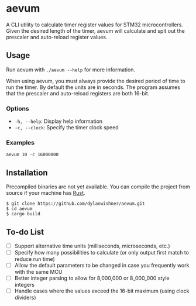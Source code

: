 # aevum
A CLI utility to calculate timer register values for STM32 microcontrollers. Given the desired length of the timer, aevum will calculate and spit out the prescaler and auto-reload register values.

## Usage
Run aevum with `./aevum --help` for more information.

When using aevum, you must always provide the desired period of time to run the timer. By default the units are in seconds. The program assumes that the prescaler and auto-reload registers are both 16-bit.

### Options
* `-h, --help`: Display help information
* `-c, --clock`: Specify the timer clock speed

### Examples
`aevum 10 -c 16000000`

## Installation
Precompiled binaries are not yet available. You can compile the project 
from source if your machine has [Rust](https://www.rust-lang.org/tools/install).
```
$ git clone https://github.com/dylanwishner/aevum.git
$ cd aevum
$ cargo build
```

## To-do List
- [ ] Support alternative time units (milliseconds, microseconds, etc.)
- [ ] Specify how many possibilities to calculate (or only output first match to reduce run time)
- [ ] Allow the default parameters to be changed in case you frequently work with the same MCU
- [ ] Better integer parsing to allow for 8,000,000 or 8_000_000 style integers
- [ ] Handle cases where the values exceed the 16-bit maximum (using clock dividers)